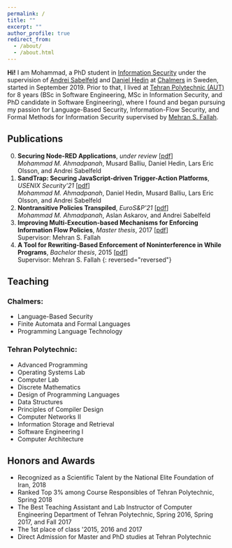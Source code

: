 ```yaml
---
permalink: /
title: ""
excerpt: ""
author_profile: true
redirect_from: 
  - /about/
  - /about.html
---
```


**Hi!** I am Mohammad, a PhD student in [Information&nbsp;Security](http://www.chalmers.se/en/departments/cse/organisation/is/Pages/Staff.aspx) under the supervision of [Andrei&nbsp;Sabelfeld](https://www.cse.chalmers.se/~andrei/) and [Daniel&nbsp;Hedin](http://www.chalmers.se/en/staff/Pages/utter.aspx) at [Chalmers](https://www.chalmers.se/en) in Sweden, started in September 2019.
Prior to that, I lived at [Tehran&nbsp;Polytechnic (AUT)](https://aut.ac.ir/en) for 8 years (BSc in Software Engineering, MSc in Information Security, and PhD candidate in Software Engineering), where I found and began pursuing my passion for Language-Based Security, Information-Flow Security, and Formal Methods for Information Security supervised by [Mehran&nbsp;S.&nbsp;Fallah](https://ce.aut.ac.ir/formalsecurity).  

Publications
----
0. **Securing Node-RED Applications**, *under review* [[pdf]()]
<br><i>Mohammad M. Ahmadpanah</i>, Musard Balliu, Daniel Hedin, Lars Eric Olsson, and Andrei Sabelfeld
0. **SandTrap: Securing JavaScript-driven Trigger-Action Platforms**, *USENIX Security'21* [[pdf]()]
<br><i>Mohammad M. Ahmadpanah</i>, Daniel Hedin, Musard Balliu, Lars Eric Olsson, and Andrei Sabelfeld
0. **Nontransitive Policies Transpiled**, *EuroS&P'21* [[pdf]()]
<br><i>Mohammad M. Ahmadpanah</i>, Aslan Askarov, and Andrei Sabelfeld
0. **Improving Multi-Execution-based Mechanisms for Enforcing Information Flow Policies**, *Master thesis*, 2017 [[pdf]()]
<br>Supervisor: Mehran S. Fallah
0. **A Tool for Rewriting-Based Enforcement of Noninterference in While Programs**, *Bachelor thesis*, 2015 [[pdf]()]
<br>Supervisor: Mehran S. Fallah
{: reversed="reversed"}



Teaching
----
### Chalmers:
- Language-Based Security
- Finite Automata and Formal Languages
- Programming Language Technology

### Tehran Polytechnic: 
- Advanced Programming
- Operating Systems Lab
- Computer Lab
- Discrete Mathematics
- Design of Programming Languages
- Data Structures
- Principles of Compiler Design
- Computer Networks II
- Information Storage and Retrieval
- Software Engineering I
- Computer Architecture


Honors and Awards
----
- Recognized as a Scientific Talent by the National Elite Foundation of Iran, 2018
- Ranked Top 3% among Course Responsibles of Tehran Polytechnic, Spring 2018
- The Best Teaching Assistant and Lab Instructor of Computer Engineering Department of Tehran Polytechnic, Spring 2016, Spring 2017, and Fall 2017
- The 1st place of class '2015, 2016 and 2017
- Direct Admission for Master and PhD studies at Tehran Polytechnic 


<!--
Rest
=====

This is the front page of a website that is powered by the [academicpages template](https://github.com/academicpages/academicpages.github.io) and hosted on GitHub pages. [GitHub pages](https://pages.github.com) is a free service in which websites are built and hosted from code and data stored in a GitHub repository, automatically updating when a new commit is made to the respository. This template was forked from the [Minimal Mistakes Jekyll Theme](https://mmistakes.github.io/minimal-mistakes/) created by Michael Rose, and then extended to support the kinds of content that academics have: publications, talks, teaching, a portfolio, blog posts, and a dynamically-generated CV. You can fork [this repository](https://github.com/academicpages/academicpages.github.io) right now, modify the configuration and markdown files, add your own PDFs and other content, and have your own site for free, with no ads! An older version of this template powers my own personal website at [stuartgeiger.com](http://stuartgeiger.com), which uses [this Github repository](https://github.com/staeiou/staeiou.github.io).

A data-driven personal website
======
Like many other Jekyll-based GitHub Pages templates, academicpages makes you separate the website's content from its form. The content & metadata of your website are in structured markdown files, while various other files constitute the theme, specifying how to transform that content & metadata into HTML pages. You keep these various markdown (.md), YAML (.yml), HTML, and CSS files in a public GitHub repository. Each time you commit and push an update to the repository, the [GitHub pages](https://pages.github.com/) service creates static HTML pages based on these files, which are hosted on GitHub's servers free of charge.

Many of the features of dynamic content management systems (like Wordpress) can be achieved in this fashion, using a fraction of the computational resources and with far less vulnerability to hacking and DDoSing. You can also modify the theme to your heart's content without touching the content of your site. If you get to a point where you've broken something in Jekyll/HTML/CSS beyond repair, your markdown files describing your talks, publications, etc. are safe. You can rollback the changes or even delete the repository and start over -- just be sure to save the markdown files! Finally, you can also write scripts that process the structured data on the site, such as [this one](https://github.com/academicpages/academicpages.github.io/blob/master/talkmap.ipynb) that analyzes metadata in pages about talks to display [a map of every location you've given a talk](https://academicpages.github.io/talkmap.html).

Getting started
======
1. Register a GitHub account if you don't have one and confirm your e-mail (required!)
1. Fork [this repository](https://github.com/academicpages/academicpages.github.io) by clicking the "fork" button in the top right. 
1. Go to the repository's settings (rightmost item in the tabs that start with "Code", should be below "Unwatch"). Rename the repository "[your GitHub username].github.io", which will also be your website's URL.
1. Set site-wide configuration and create content & metadata (see below -- also see [this set of diffs](http://archive.is/3TPas) showing what files were changed to set up [an example site](https://getorg-testacct.github.io) for a user with the username "getorg-testacct")
1. Upload any files (like PDFs, .zip files, etc.) to the files/ directory. They will appear at https://[your GitHub username].github.io/files/example.pdf.  
1. Check status by going to the repository settings, in the "GitHub pages" section
{: reversed="reversed"}

Site-wide configuration
------
The main configuration file for the site is in the base directory in [_config.yml](https://github.com/academicpages/academicpages.github.io/blob/master/_config.yml), which defines the content in the sidebars and other site-wide features. You will need to replace the default variables with ones about yourself and your site's github repository. The configuration file for the top menu is in [_data/navigation.yml](https://github.com/academicpages/academicpages.github.io/blob/master/_data/navigation.yml). For example, if you don't have a portfolio or blog posts, you can remove those items from that navigation.yml file to remove them from the header. 

Create content & metadata
------
For site content, there is one markdown file for each type of content, which are stored in directories like _publications, _talks, _posts, _teaching, or _pages. For example, each talk is a markdown file in the [_talks directory](https://github.com/academicpages/academicpages.github.io/tree/master/_talks). At the top of each markdown file is structured data in YAML about the talk, which the theme will parse to do lots of cool stuff. The same structured data about a talk is used to generate the list of talks on the [Talks page](https://academicpages.github.io/talks), each [individual page](https://academicpages.github.io/talks/2012-03-01-talk-1) for specific talks, the talks section for the [CV page](https://academicpages.github.io/cv), and the [map of places you've given a talk](https://academicpages.github.io/talkmap.html) (if you run this [python file](https://github.com/academicpages/academicpages.github.io/blob/master/talkmap.py) or [Jupyter notebook](https://github.com/academicpages/academicpages.github.io/blob/master/talkmap.ipynb), which creates the HTML for the map based on the contents of the _talks directory).

**Markdown generator**

I have also created [a set of Jupyter notebooks](https://github.com/academicpages/academicpages.github.io/tree/master/markdown_generator
) that converts a CSV containing structured data about talks or presentations into individual markdown files that will be properly formatted for the academicpages template. The sample CSVs in that directory are the ones I used to create my own personal website at stuartgeiger.com. My usual workflow is that I keep a spreadsheet of my publications and talks, then run the code in these notebooks to generate the markdown files, then commit and push them to the GitHub repository.

How to edit your site's GitHub repository
------
Many people use a git client to create files on their local computer and then push them to GitHub's servers. If you are not familiar with git, you can directly edit these configuration and markdown files directly in the github.com interface. Navigate to a file (like [this one](https://github.com/academicpages/academicpages.github.io/blob/master/_talks/2012-03-01-talk-1.md) and click the pencil icon in the top right of the content preview (to the right of the "Raw | Blame | History" buttons). You can delete a file by clicking the trashcan icon to the right of the pencil icon. You can also create new files or upload files by navigating to a directory and clicking the "Create new file" or "Upload files" buttons. 

Example: editing a markdown file for a talk
![Editing a markdown file for a talk](/images/editing-talk.png)

For more info
------
More info about configuring academicpages can be found in [the guide](https://academicpages.github.io/markdown/). The [guides for the Minimal Mistakes theme](https://mmistakes.github.io/minimal-mistakes/docs/configuration/) (which this theme was forked from) might also be helpful.

-->


